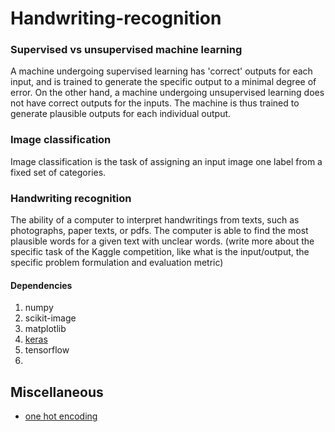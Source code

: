 # Handwriting-recognition

### Supervised vs unsupervised machine learning

A machine undergoing supervised learning has 'correct' outputs for each input, and is trained to generate the specific output to a minimal degree of error.
On the other hand, a machine undergoing unsupervised learning does not have correct outputs for the inputs. The machine is thus trained to generate plausible outputs for each individual output.

### Image classification

Image classification is the task of assigning an input image one label from a fixed set of categories.

### Handwriting recognition

The ability of a computer to interpret handwritings from texts, such as photographs, paper texts, or pdfs. The computer is able to find the most plausible words for a given text with unclear words. (write more about the specific task of the Kaggle competition, like what is the input/output, the specific problem formulation and evaluation metric)

#### Dependencies
1. numpy
2. scikit-image
3. matplotlib
4. [keras](http://machinelearningmastery.com/handwritten-digit-recognition-using-convolutional-neural-networks-python-keras/)
5. tensorflow
6.

## Miscellaneous
+ [one hot encoding](https://www.quora.com/What-is-one-hot-encoding-and-when-is-it-used-in-data-science)
